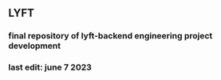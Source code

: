 ## LYFT

### final repository of lyft-backend engineering project development
### last edit: june 7 2023
